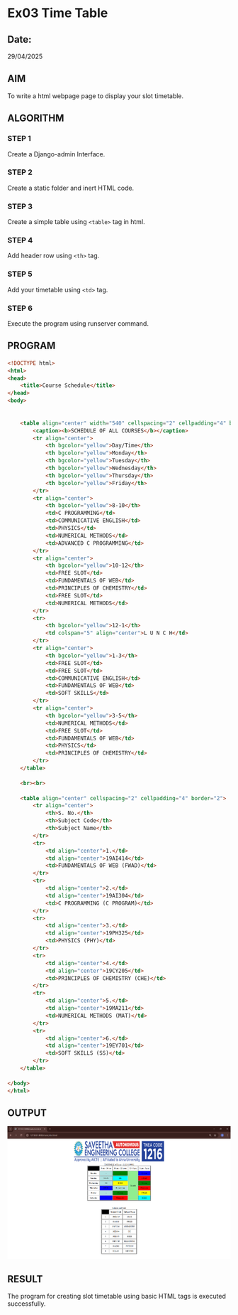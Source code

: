 # Ex03 Time Table
## Date:
29/04/2025

## AIM
To write a html webpage page to display your slot timetable.

## ALGORITHM
### STEP 1
Create a Django-admin Interface.

### STEP 2
Create a static folder and inert HTML code.

### STEP 3
Create a simple table using ```<table>``` tag in html.

### STEP 4
Add header row using ```<th>``` tag.

### STEP 5
Add your timetable using ```<td>``` tag.

### STEP 6
Execute the program using runserver command.

## PROGRAM
```html
<!DOCTYPE html>
<html>
<head>
    <title>Course Schedule</title>
</head>
<body>


    <table align="center" width="540" cellspacing="2" cellpadding="4" border="5" bgcolor="cyan">
        <caption><b>SCHEDULE OF ALL COURSES</b></caption>
        <tr align="center">
            <th bgcolor="yellow">Day/Time</th>
            <th bgcolor="yellow">Monday</th>
            <th bgcolor="yellow">Tuesday</th>
            <th bgcolor="yellow">Wednesday</th>
            <th bgcolor="yellow">Thursday</th>
            <th bgcolor="yellow">Friday</th>
        </tr>
        <tr align="center">
            <th bgcolor="yellow">8-10</th>
            <td>C PROGRAMMING</td>
            <td>COMMUNICATIVE ENGLISH</td>
            <td>PHYSICS</td>
            <td>NUMERICAL METHODS</td>
            <td>ADVANCED C PROGRAMMING</td>
        </tr>
        <tr align="center">
            <th bgcolor="yellow">10-12</th>
            <td>FREE SLOT</td>
            <td>FUNDAMENTALS OF WEB</td>
            <td>PRINCIPLES OF CHEMISTRY</td>
            <td>FREE SLOT</td>
            <td>NUMERICAL METHODS</td>
        </tr>
        <tr>
            <th bgcolor="yellow">12-1</th>
            <td colspan="5" align="center">L U N C H</td>
        </tr>
        <tr align="center">
            <th bgcolor="yellow">1-3</th>
            <td>FREE SLOT</td>
            <td>FREE SLOT</td>
            <td>COMMUNICATIVE ENGLISH</td>
            <td>FUNDAMENTALS OF WEB</td>
            <td>SOFT SKILLS</td>
        </tr>
        <tr align="center">
            <th bgcolor="yellow">3-5</th>
            <td>NUMERICAL METHODS</td>
            <td>FREE SLOT</td>
            <td>FUNDAMENTALS OF WEB</td>
            <td>PHYSICS</td>
            <td>PRINCIPLES OF CHEMISTRY</td>
        </tr>
    </table>

    <br><br>

    <table align="center" cellspacing="2" cellpadding="4" border="2">
        <tr align="center">
            <th>S. No.</th>
            <th>Subject Code</th>
            <th>Subject Name</th>
        </tr>
        <tr>
            <td align="center">1.</td>
            <td align="center">19AI414</td>
            <td>FUNDAMENTALS OF WEB (FWAD)</td>
        </tr>
        <tr>
            <td align="center">2.</td>
            <td align="center">19AI304</td>
            <td>C PROGRAMMING (C PROGRAM)</td>
        </tr>
        <tr>
            <td align="center">3.</td>
            <td align="center">19PH325</td>
            <td>PHYSICS (PHY)</td>
        </tr>
        <tr>
            <td align="center">4.</td>
            <td align="center">19CY205</td>
            <td>PRINCIPLES OF CHEMISTRY (CHE)</td>
        </tr>
        <tr>
            <td align="center">5.</td>
            <td align="center">19MA211</td>
            <td>NUMERICAL METHODS (MAT)</td>
        </tr>
        <tr>
            <td align="center">6.</td>
            <td align="center">19EY701</td>
            <td>SOFT SKILLS (SS)</td>
        </tr>
    </table>

</body>
</html>

```

## OUTPUT

![alt text](image.png)

## RESULT
The program for creating slot timetable using basic HTML tags is executed successfully.
